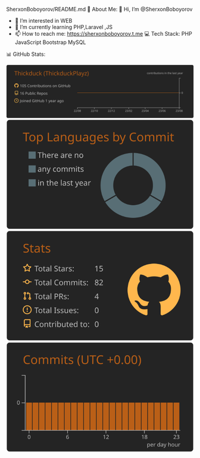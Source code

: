 SherxonBoboyorov/README.md
💫 About Me:
👋 Hi, I’m @SherxonBoboyorov
- 👀 I’m interested in WEB
- 🌱 I’m currently learning PHP,Laravel ,JS
- 📫 How to reach me: https://sherxonboboyorov.t.me
💻 Tech Stack:
PHP JavaScript Bootstrap MySQL 

📊 GitHub Stats:


[![](https://raw.githubusercontent.com/Thickduck/Thickduck/master/profile-summary-card-output/darcula/0-profile-details.svg)](https://github.com/vn7n24fzkq/github-profile-summary-cards)
[](https://github.com/vn7n24fzkq/github-profile-summary-cards) [![](https://raw.githubusercontent.com/Thickduck/Thickduck/master/profile-summary-card-output/darcula/2-most-commit-language.svg)](https://github.com/vn7n24fzkq/github-profile-summary-cards)
[![](https://raw.githubusercontent.com/Thickduck/Thickduck/master/profile-summary-card-output/darcula/3-stats.svg)](https://github.com/vn7n24fzkq/github-profile-summary-cards) [![](https://raw.githubusercontent.com/Thickduck/Thickduck/master/profile-summary-card-output/darcula/4-productive-time.svg)](https://github.com/vn7n24fzkq/github-profile-summary-cards)


